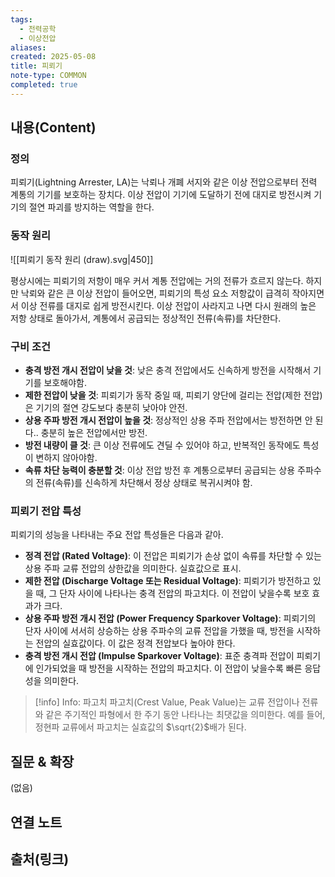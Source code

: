```yaml
---
tags:
  - 전력공학
  - 이상전압
aliases: 
created: 2025-05-08
title: 피뢰기
note-type: COMMON
completed: true
---
```


## 내용(Content)
### 정의
피뢰기(Lightning Arrester, LA)는 낙뢰나 개폐 서지와 같은 이상 전압으로부터 전력 계통의 기기를 보호하는 장치다. 이상 전압이 기기에 도달하기 전에 대지로 방전시켜 기기의 절연 파괴를 방지하는 역할을 한다.

### 동작 원리
![[피뢰기 동작 원리 (draw).svg|450]]

평상시에는 피뢰기의 저항이 매우 커서 계통 전압에는 거의 전류가 흐르지 않는다. 하지만 낙뢰와 같은 큰 이상 전압이 들어오면, 피뢰기의 특성 요소 저항값이 급격히 작아지면서 이상 전류를 대지로 쉽게 방전시킨다. 이상 전압이 사라지고 나면 다시 원래의 높은 저항 상태로 돌아가서, 계통에서 공급되는 정상적인 전류(속류)를 차단한다.

### 구비 조건
- **충격 방전 개시 전압이 낮을 것**: 낮은 충격 전압에서도 신속하게 방전을 시작해서 기기를 보호해야함.
- **제한 전압이 낮을 것**: 피뢰기가 동작 중일 때, 피뢰기 양단에 걸리는 전압(제한 전압)은 기기의 절연 강도보다 충분히 낮아야 안전.
- **상용 주파 방전 개시 전압이 높을 것**: 정상적인 상용 주파 전압에서는 방전하면 안 된다.. 충분히 높은 전압에서만 방전.
- **방전 내량이 클 것**: 큰 이상 전류에도 견딜 수 있어야 하고, 반복적인 동작에도 특성이 변하지 않아야함.
- **속류 차단 능력이 충분할 것**: 이상 전압 방전 후 계통으로부터 공급되는 상용 주파수의 전류(속류)를 신속하게 차단해서 정상 상태로 복귀시켜야 함.

### 피뢰기 전압 특성 
피뢰기의 성능을 나타내는 주요 전압 특성들은 다음과 같아.
- **정격 전압 (Rated Voltage)**: 이 전압은 피뢰기가 손상 없이 속류를 차단할 수 있는 상용 주파 교류 전압의 상한값을 의미한다. 실효값으로 표시.
- **제한 전압 (Discharge Voltage 또는 Residual Voltage)**: 피뢰기가 방전하고 있을 때, 그 단자 사이에 나타나는 충격 전압의 파고치다. 이 전압이 낮을수록 보호 효과가 크다.
- **상용 주파 방전 개시 전압 (Power Frequency Sparkover Voltage)**: 피뢰기의 단자 사이에 서서히 상승하는 상용 주파수의 교류 전압을 가했을 때, 방전을 시작하는 전압의 실효값이다. 이 값은 정격 전압보다 높아야 한다.
- **충격 방전 개시 전압 (Impulse Sparkover Voltage)**: 표준 충격파 전압이 피뢰기에 인가되었을 때 방전을 시작하는 전압의 파고치다. 이 전압이 낮을수록 빠른 응답성을 의미한다.

>[!info] Info: 파고치
>파고치(Crest Value, Peak Value)는 교류 전압이나 전류와 같은 주기적인 파형에서 한 주기 동안 나타나는 최댓값을 의미한다. 예를 들어, 정현파 교류에서 파고치는 실효값의 $\sqrt{2}$배가 된다.

## 질문 & 확장

(없음)

## 연결 노트

## 출처(링크)

